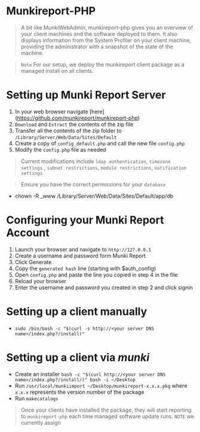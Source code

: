 # Munkireport-PHP
> A bit like MunkiWebAdmin, munkireport-php gives you an overview of your client machines and the software deployed to them. It also displays information from the System Profiler on your client machine, providing the administrator with a snapshot of the state of the machine.

> `Note` For our setup, we deploy the munkireport client package as a managed install on all clients.

# Setting up Munki Report Server
 1. In your web browser navigate [here] (https://github.com/munkireport/munkireport-php)
 2. `Download` and `Extract` the contents of the zip file
 3. Transfer all the contents of the zip folder to `/Library/Server/Web/Data/Sites/Default`
 4. Create a copy of `config_default.php` and call the new file `config.php`
 5. Modify the `config.php` file as needed
> Current modifications include `ldap authentication`, `timezone settings` , `subnet restrictions`, `module restrictions`, `notification settings` 

> Ensure you have the correct permissions for your `database`

* chown -R _www /Library/Server/Web/Data/Sites/Default/app/db

# Configuring your Munki Report Account
 1. Launch your browser and navigate to `http://127.0.0.1`
 2. Create a username and password form Munki Report
 3. Click Generate
 4. Copy the `generated hash` line (starting with $auth_config)
 5. Open `config.php` and paste the line you copied in step 4 in the file
 6. Reload your browser
 7. Enter the username and password you created in step 2 and click signin

  # Setting up a client manually
  * `sudo /bin/bash -c "$(curl -s http://<your server DNS name>/index.php?/install)"`
  
  # Setting up a client via _munki_ 
  * Create an installer `bash -c "$(curl http://<your server DNS name>/index.php?/install/)" bash -i ~/Desktop`
  * Run `/usr/local/munkiimport ~/Desktop/munkireport-x.x.x.pkg` where `x.x.x` represents the version number of the package
  * Run `makecatalogs` 

> Once your clients have installed the package, they will start reporting to
`munkireport-php` each time managed software update runs. 
> `NOTE` we currently assign 
